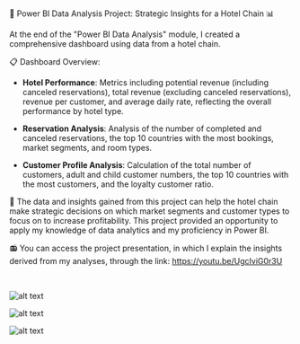 🚀 Power BI Data Analysis Project: Strategic Insights for a Hotel Chain 📊

At the end of the "Power BI Data Analysis" module, I created a comprehensive dashboard using data from a hotel chain.

📋 Dashboard Overview:
- **Hotel Performance**: Metrics including potential revenue (including canceled reservations), total revenue (excluding canceled reservations), revenue per customer, and average daily rate, reflecting the overall performance by hotel type.

- **Reservation Analysis**: Analysis of the number of completed and canceled reservations, the top 10 countries with the most bookings, market segments, and room types.

- **Customer Profile Analysis**: Calculation of the total number of customers, adult and child customer numbers, the top 10 countries with the most customers, and the loyalty customer ratio.

🎯 The data and insights gained from this project can help the hotel chain make strategic decisions on which market segments and customer types to focus on to increase profitability. This project provided an opportunity to apply my knowledge of data analytics and my proficiency in Power BI. 

📻 You can access the project presentation, in which I explain the insights derived from my analyses, through the link:
https://youtu.be/UgcIviG0r3U

<br>

![alt text](https://media.discordapp.net/attachments/1067439304965640263/1277973288878080133/1.PNG?ex=66cf1cdf&is=66cdcb5f&hm=4ddaf65453106796b9e51b428c4a1183c30808aaa619190b12f71ed0a26d3e53&=&format=webp&quality=lossless&width=1197&height=676)

![alt text](https://media.discordapp.net/attachments/1067439304965640263/1277973287711805460/2.PNG?ex=66cf1cdf&is=66cdcb5f&hm=764e6af3a6eb953a868bd23b7870a5b7422dae6cc95fa800d1b23269a353f83d&=&format=webp&quality=lossless&width=1198&height=676)

![alt text](https://media.discordapp.net/attachments/1067439304965640263/1277973288206995528/3.PNG?ex=66cf1cdf&is=66cdcb5f&hm=f7ae0c8c6e9d85cae4701a2d15fe3e477727198d051598133a1e0d87d218b7f8&=&format=webp&quality=lossless&width=1195&height=676)
